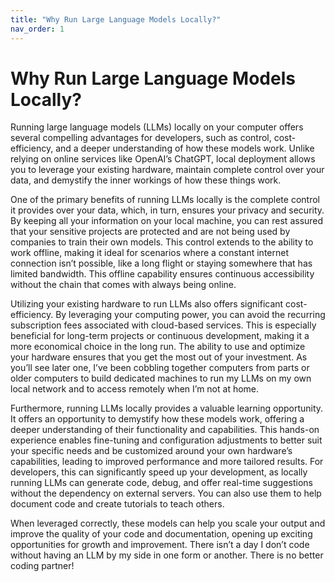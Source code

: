 ```yaml
---
title: "Why Run Large Language Models Locally?"
nav_order: 1
---
```

# Why Run Large Language Models Locally?

Running large language models (LLMs) locally on your computer offers several compelling advantages for developers, such as control, cost-efficiency, and a deeper understanding of how these models work. Unlike relying on online services like OpenAI’s ChatGPT, local deployment allows you to leverage your existing hardware, maintain complete control over your data, and demystify the inner workings of how these things work.

One of the primary benefits of running LLMs locally is the complete control it provides over your data, which, in turn, ensures your privacy and security. By keeping all your information on your local machine, you can rest assured that your sensitive projects are protected and are not being used by companies to train their own models. This control extends to the ability to work offline, making it ideal for scenarios where a constant internet connection isn’t possible, like a long flight or staying somewhere that has limited bandwidth. This offline capability ensures continuous accessibility without the chain that comes with always being online.

Utilizing your existing hardware to run LLMs also offers significant cost-efficiency. By leveraging your computing power, you can avoid the recurring subscription fees associated with cloud-based services. This is especially beneficial for long-term projects or continuous development, making it a more economical choice in the long run. The ability to use and optimize your hardware ensures that you get the most out of your investment. As you’ll see later one, I’ve been cobbling together computers from parts or older computers to build dedicated machines to run my LLMs on my own local network and to access remotely when I’m not at home.

Furthermore, running LLMs locally provides a valuable learning opportunity. It offers an opportunity to demystify how these models work, offering a deeper understanding of their functionality and capabilities. This hands-on experience enables fine-tuning and configuration adjustments to better suit your specific needs and be customized around your own hardware’s capabilities, leading to improved performance and more tailored results. For developers, this can significantly speed up your development, as locally running LLMs can generate code, debug, and offer real-time suggestions without the dependency on external servers. You can also use them to help document code and create tutorials to teach others. 

When leveraged correctly, these models can help you scale your output and improve the quality of your code and documentation, opening up exciting opportunities for growth and improvement. There isn’t a day I don’t code without having an LLM by my side in one form or another. There is no better coding partner!
